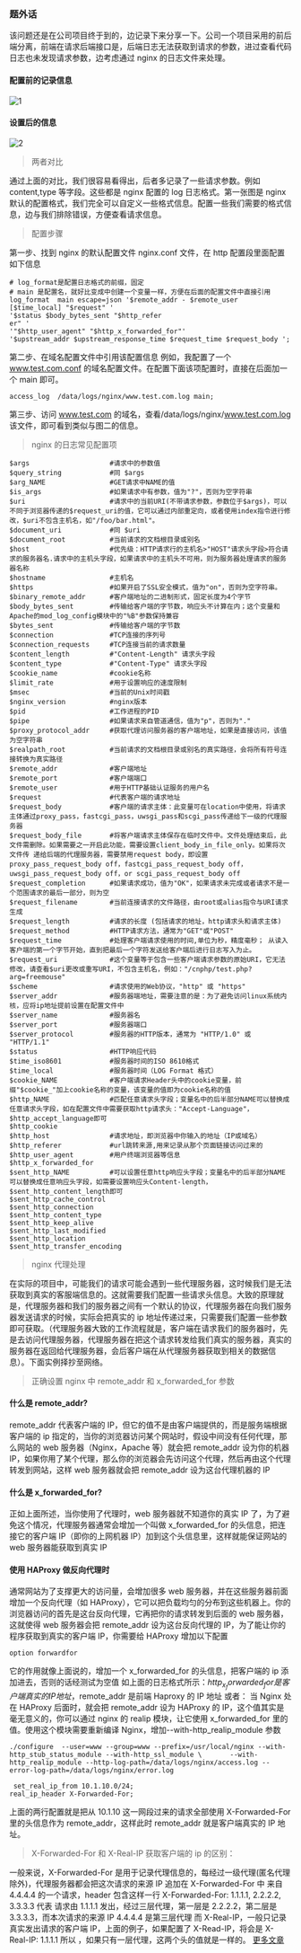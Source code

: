 ### 题外话

该问题还是在公司项目终于到的，边记录下来分享一下。公司一个项目采用的前后端分离，前端在请求后端接口是，后端日志无法获取到请求的参数，进过查看代码日志也未发现请求参数，边考虑通过 nginx 的日志文件来处理。

#### 配置前的记录信息

![1](http://qiniucloud.qqdeveloper.com/mweb/1.jpeg)

#### 设置后的信息

![2](http://qiniucloud.qqdeveloper.com/mweb/2.jpeg)

> 两者对比

通过上面的对比，我们很容易看得出，后者多记录了一些请求参数。例如 content,type 等字段。这些都是 nginx 配置的 log 日志格式。第一张图是 nginx 默认的配置格式，我们完全可以自定义一些格式信息。配置一些我们需要的格式信息，边与我们排除错误，方便查看请求信息。

> 配置步骤

第一步、找到 nginx 的默认配置文件 nginx.conf 文件，在 http 配置段里面配置如下信息

```shell
# log_format是配置日志格式的前缀，固定
# main 是配置名，就好比变成中创建一个变量一样，方便在后面的配置文件中直接引用
log_format  main escape=json '$remote_addr - $remote_user [$time_local] "$request" '
'$status $body_bytes_sent "$http_refer
er" '
'"$http_user_agent" "$http_x_forwarded_for"'
'$upstream_addr $upstream_response_time $request_time $request_body ';
```

第二步、在域名配置文件中引用该配置信息
例如，我配置了一个 www.test.com.conf 的域名配置文件。在配置下面该项配置时，直接在后面加一个 main 即可。

```shell
access_log  /data/logs/nginx/www.test.com.log main;
```

第三步、访问 www.test.com 的域名，查看/data/logs/nginx/www.test.com.log 该文件，即可看到类似与图二的信息。

> nginx 的日志常见配置项

```shell
$args                    #请求中的参数值
$query_string            #同 $args
$arg_NAME                #GET请求中NAME的值
$is_args                 #如果请求中有参数，值为"?"，否则为空字符串
$uri                     #请求中的当前URI(不带请求参数，参数位于$args)，可以不同于浏览器传递的$request_uri的值，它可以通过内部重定向，或者使用index指令进行修改，$uri不包含主机名，如"/foo/bar.html"。
$document_uri            #同 $uri
$document_root           #当前请求的文档根目录或别名
$host                    #优先级：HTTP请求行的主机名>"HOST"请求头字段>符合请求的服务器名.请求中的主机头字段，如果请求中的主机头不可用，则为服务器处理请求的服务器名称
$hostname                #主机名
$https                   #如果开启了SSL安全模式，值为"on"，否则为空字符串。
$binary_remote_addr      #客户端地址的二进制形式，固定长度为4个字节
$body_bytes_sent         #传输给客户端的字节数，响应头不计算在内；这个变量和Apache的mod_log_config模块中的"%B"参数保持兼容
$bytes_sent              #传输给客户端的字节数
$connection              #TCP连接的序列号
$connection_requests     #TCP连接当前的请求数量
$content_length          #"Content-Length" 请求头字段
$content_type            #"Content-Type" 请求头字段
$cookie_name             #cookie名称
$limit_rate              #用于设置响应的速度限制
$msec                    #当前的Unix时间戳
$nginx_version           #nginx版本
$pid                     #工作进程的PID
$pipe                    #如果请求来自管道通信，值为"p"，否则为"."
$proxy_protocol_addr     #获取代理访问服务器的客户端地址，如果是直接访问，该值为空字符串
$realpath_root           #当前请求的文档根目录或别名的真实路径，会将所有符号连接转换为真实路径
$remote_addr             #客户端地址
$remote_port             #客户端端口
$remote_user             #用于HTTP基础认证服务的用户名
$request                 #代表客户端的请求地址
$request_body            #客户端的请求主体：此变量可在location中使用，将请求主体通过proxy_pass，fastcgi_pass，uwsgi_pass和scgi_pass传递给下一级的代理服务器
$request_body_file       #将客户端请求主体保存在临时文件中。文件处理结束后，此文件需删除。如果需要之一开启此功能，需要设置client_body_in_file_only。如果将次文件传 递给后端的代理服务器，需要禁用request body，即设置proxy_pass_request_body off，fastcgi_pass_request_body off，uwsgi_pass_request_body off，or scgi_pass_request_body off
$request_completion      #如果请求成功，值为"OK"，如果请求未完成或者请求不是一个范围请求的最后一部分，则为空
$request_filename        #当前连接请求的文件路径，由root或alias指令与URI请求生成
$request_length          #请求的长度 (包括请求的地址，http请求头和请求主体)
$request_method          #HTTP请求方法，通常为"GET"或"POST"
$request_time            #处理客户端请求使用的时间,单位为秒，精度毫秒； 从读入客户端的第一个字节开始，直到把最后一个字符发送给客户端后进行日志写入为止。
$request_uri             #这个变量等于包含一些客户端请求参数的原始URI，它无法修改，请查看$uri更改或重写URI，不包含主机名，例如："/cnphp/test.php?arg=freemouse"
$scheme                  #请求使用的Web协议，"http" 或 "https"
$server_addr             #服务器端地址，需要注意的是：为了避免访问linux系统内核，应将ip地址提前设置在配置文件中
$server_name             #服务器名
$server_port             #服务器端口
$server_protocol         #服务器的HTTP版本，通常为 "HTTP/1.0" 或 "HTTP/1.1"
$status                  #HTTP响应代码
$time_iso8601            #服务器时间的ISO 8610格式
$time_local              #服务器时间（LOG Format 格式）
$cookie_NAME             #客户端请求Header头中的cookie变量，前缀"$cookie_"加上cookie名称的变量，该变量的值即为cookie名称的值
$http_NAME               #匹配任意请求头字段；变量名中的后半部分NAME可以替换成任意请求头字段，如在配置文件中需要获取http请求头："Accept-Language"，$http_accept_language即可
$http_cookie
$http_host               #请求地址，即浏览器中你输入的地址（IP或域名）
$http_referer            #url跳转来源,用来记录从那个页面链接访问过来的
$http_user_agent         #用户终端浏览器等信息
$http_x_forwarded_for
$sent_http_NAME          #可以设置任意http响应头字段；变量名中的后半部分NAME可以替换成任意响应头字段，如需要设置响应头Content-length，$sent_http_content_length即可
$sent_http_cache_control
$sent_http_connection
$sent_http_content_type
$sent_http_keep_alive
$sent_http_last_modified
$sent_http_location
$sent_http_transfer_encoding
```

> nginx 代理处理

在实际的项目中，可能我们的请求可能会遇到一些代理服务器，这时候我们是无法获取到真实的客服端信息的。这就需要我们配置一些请求头信息。大致的原理就是，代理服务器和我们的服务器之间有一个默认的协议，代理服务器在向我们服务器发送请求的时候，实际会把真实的 ip 地址传递过来，只需要我们配置一些参数即可获取。（代理服务器大致的工作流程就是，客户端在请求我们的服务器时，先是去访问代理服务器，代理服务器在把这个请求转发给我们真实的服务器，真实的服务器在返回给代理服务器，会后客户端在从代理服务器获取到相关的数据信息）。下面实例择抄至网络。

> 正确设置 nginx 中 remote_addr 和 x_forwarded_for 参数

#### 什么是 remote_addr?

remote_addr 代表客户端的 IP，但它的值不是由客户端提供的，而是服务端根据客户端的 ip 指定的，当你的浏览器访问某个网站时，假设中间没有任何代理，那么网站的 web 服务器（Nginx，Apache 等）就会把 remote_addr 设为你的机器 IP，如果你用了某个代理，那么你的浏览器会先访问这个代理，然后再由这个代理转发到网站，这样 web 服务器就会把 remote_addr 设为这台代理机器的 IP

#### 什么是 x_forwarded_for?

正如上面所述，当你使用了代理时，web 服务器就不知道你的真实 IP 了，为了避免这个情况，代理服务器通常会增加一个叫做 x_forwarded_for 的头信息，把连接它的客户端 IP（即你的上网机器 IP）加到这个头信息里，这样就能保证网站的 web 服务器能获取到真实 IP

#### 使用 HAProxy 做反向代理时

通常网站为了支撑更大的访问量，会增加很多 web 服务器，并在这些服务器前面增加一个反向代理（如 HAProxy），它可以把负载均匀的分布到这些机器上。你的浏览器访问的首先是这台反向代理，它再把你的请求转发到后面的 web 服务器，这就使得 web 服务器会把 remote_addr 设为这台反向代理的 IP，为了能让你的程序获取到真实的客户端 IP，你需要给 HAProxy 增加以下配置

```shell
option forwardfor
```

它的作用就像上面说的，增加一个 x_forwarded_for 的头信息，把客户端的 ip 添加进去，否则的话经测试为空值
如上面的日志格式所示：$http_x_forwarded_for 是客户端真实的IP地址，$remote_addr 是前端 Haproxy 的 IP 地址
或者：
当 Nginx 处在 HAProxy 后面时，就会把 remote_addr 设为 HAProxy 的 IP，这个值其实是毫无意义的，你可以通过 nginx 的 realip 模块，让它使用 x_forwarded_for 里的值。使用这个模块需要重新编译 Nginx，增加--with-http_realip_module 参数

```shell
./configure  --user=www --group=www --prefix=/usr/local/nginx --with-http_stub_status_module --with-http_ssl_module \       --with-http_realip_module --http-log-path=/data/logs/nginx/access.log --error-log-path=/data/logs/nginx/error.log
```

```shell
 set_real_ip_from 10.1.10.0/24;
real_ip_header X-Forwarded-For;
```

上面的两行配置就是把从 10.1.10 这一网段过来的请求全部使用 X-Forwarded-For 里的头信息作为 remote_addr，这样此时 remote_addr 就是客户端真实的 IP 地址。

> X-Forwarded-For 和 X-Real-IP 获取客户端的 ip 的区别：

一般来说，X-Forwarded-For 是用于记录代理信息的，每经过一级代理(匿名代理除外)，代理服务器都会把这次请求的来源 IP 追加在 X-Forwarded-For 中 来自 4.4.4.4 的一个请求，header 包含这样一行 X-Forwarded-For: 1.1.1.1, 2.2.2.2, 3.3.3.3 代表 请求由 1.1.1.1 发出，经过三层代理，第一层是 2.2.2.2，第二层是 3.3.3.3，而本次请求的来源 IP 4.4.4.4 是第三层代理 而 X-Real-IP，一般只记录真实发出请求的客户端 IP，上面的例子，如果配置了 X-Read-IP，将会是 X-Real-IP: 1.1.1.1 所以 ，如果只有一层代理，这两个头的值就是一样的。
[更多文章](http://nginx.org/en/docs/varindex.html)